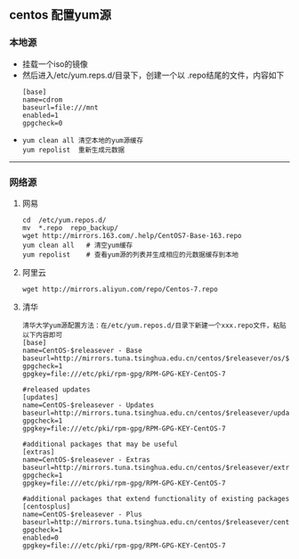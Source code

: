 ## centos 配置yum源
### 本地源
+   挂载一个iso的镜像
+   然后进入/etc/yum.reps.d/目录下，创建一个以 .repo结尾的文件，内容如下
    ```
    [base]
    name=cdrom
    baseurl=file:///mnt
    enabled=1
    gpgcheck=0
    ```
+   ```
    yum clean all 清空本地的yum源缓存
    yum repolist  重新生成元数据
    ```
***
### 网络源
1.  网易
    ```
    cd  /etc/yum.repos.d/
    mv  *.repo  repo_backup/
    wget http://mirrors.163.com/.help/CentOS7-Base-163.repo
    yum clean all   # 清空yum缓存
    yum repolist    # 查看yum源的列表并生成相应的元数据缓存到本地
    ```
2.  阿里云
    ```
    wget http://mirrors.aliyun.com/repo/Centos-7.repo   
    ```
3.  清华
    ```
    清华大学yum源配置方法：在/etc/yum.repos.d/目录下新建一个xxx.repo文件，粘贴以下内容即可
    [base]
    name=CentOS-$releasever - Base
    baseurl=http://mirrors.tuna.tsinghua.edu.cn/centos/$releasever/os/$basearch/
    gpgcheck=1
    gpgkey=file:///etc/pki/rpm-gpg/RPM-GPG-KEY-CentOS-7

    #released updates
    [updates]
    name=CentOS-$releasever - Updates
    baseurl=http://mirrors.tuna.tsinghua.edu.cn/centos/$releasever/updates/$basearch/
    gpgcheck=1
    gpgkey=file:///etc/pki/rpm-gpg/RPM-GPG-KEY-CentOS-7

    #additional packages that may be useful
    [extras]
    name=CentOS-$releasever - Extras
    baseurl=http://mirrors.tuna.tsinghua.edu.cn/centos/$releasever/extras/$basearch/
    gpgcheck=1
    gpgkey=file:///etc/pki/rpm-gpg/RPM-GPG-KEY-CentOS-7

    #additional packages that extend functionality of existing packages
    [centosplus]
    name=CentOS-$releasever - Plus
    baseurl=http://mirrors.tuna.tsinghua.edu.cn/centos/$releasever/centosplus/$basearch/
    gpgcheck=1
    enabled=0
    gpgkey=file:///etc/pki/rpm-gpg/RPM-GPG-KEY-CentOS-7
    ```